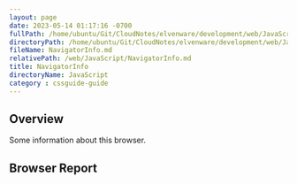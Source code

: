 ```yaml
---
layout: page
date: 2023-05-14 01:17:16 -0700
fullPath: /home/ubuntu/Git/CloudNotes/elvenware/development/web/JavaScript/NavigatorInfo.md
directoryPath: /home/ubuntu/Git/CloudNotes/elvenware/development/web/JavaScript
fileName: NavigatorInfo.md
relativePath: /web/JavaScript/NavigatorInfo.md
title: NavigatorInfo
directoryName: JavaScript
category : cssguide-guide
---
```


## Overview

Some information about this browser.

## Browser Report

<script src="/javascripts/dev-web/SystemInfo.js"></script>

<script type="text/javascript">
  NavigatorData();
</script>
